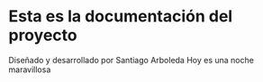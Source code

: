 # Esta es la documentación del proyecto
Diseñado y desarrollado por Santiago Arboleda
Hoy es una noche maravillosa